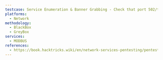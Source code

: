 ```yaml
---
testcase: Service Enumeration & Banner Grabbing - Check that port 502/tcp is open using Nmap (nmap -p 502 <IP>)
platforms: 
  - Network
methodology: 
  - BlackBox
  - GreyBox
services:
  - MODBUS
references:
  - https://book.hacktricks.wiki/en/network-services-pentesting/pentesting-modbus.html
---
```

